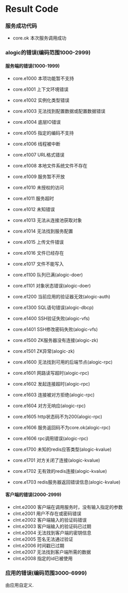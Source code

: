 Result Code
===========

### 服务成功代码

 - core.ok 本次服务调用成功

### alogic的错误(编码范围1000-2999)

#### 服务端的错误(1000-1999)
 - core.e1000 本项功能暂不支持
 - core.e1001 上下文环境错误
 - core.e1002 实例化类型错误
 - core.e1003 无法找到配置数据或配置数据错误
 - core.e1004 底层IO错误
 - core.e1005 指定的编码不支持
 - core.e1006 线程被中断
 - core.e1007 URL格式错误
 - core.e1008 本地文件系统文件不存在
 - core.e1009 服务暂不开放
 - core.e1010 未授权的访问
 - core.e1011 服务超时
 - core.e1012 未知错误
 - core.e1013 无法从连接池获取对象
 - core.e1014 无法找到服务配置
 - core.e1015 上传文件错误
 - core.e1016 文件已经存在
 - core.e1017 文件不能写入
 
 - core.e1100 队列已满(alogic-doer)
 - core.e1101 对象状态错误(alogic-doer)
 - core.e1200 当前应用的验证器无效(alogic-auth)
 - core.e1300 SQL语句错误(alogic-dbcp)
 - core.e1400 SSH验证失败(alogic-vfs)
 - core.e1401 SSH修改密码失败(alogic-vfs)
 - core.e1500 ZK服务器没有连接(alogic-zk)
 - core.e1501 ZK异常(alogic-zk)
 - core.e1600 无法找到可用的后端节点(alogic-rpc)
 - core.e1601 网路读写超时(alogic-rpc)
 - core.e1602 发起连接超时(alogic-rpc)
 - core.e1603 连接被对方拒绝(alogic-rpc)
 - core.e1604 对方无响应(alogic-rpc)
 - core.e1605 http状态码不为200(alogic-rpc)
 - core.e1606 服务返回码不为core.ok(alogic-rpc)
 - core.e1606 rpc调用错误(alogic-rpc)
 - core.e1700 未知的redis应答类型(alogic-kvalue)
 - core.e1701 对方关闭了连接(alogic-kvalue)
 - core.e1702 无有效的redis连接(alogic-kvalue)
 - core.e1703 redis服务器返回错误信息(alogic-kvalue)
 
#### 客户端的错误(2000-2999)

 - clnt.e2000 客户端在调用服务时，没有输入指定的参数
 - clnt.e2001 用户不存在或密码错误
 - clnt.e2002 客户端输入的验证码错误
 - clnt.e2003 客户端输入的验证码已过期
 - clnt.e2004 无法找到客户端的密钥信息
 - clnt.e2005 签名无法通过验证
 - clnt.e2006 时间戳已过期
 - clnt.e2007 无法找到客户端所需的数据
 - clnt.e2008 指定的id已被使用


### 应用的错误(编码范围3000-6999)

由应用自定义.
